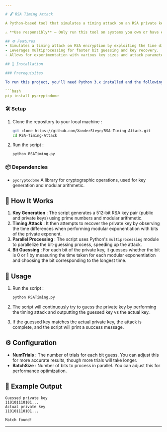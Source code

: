 ```yaml
---

# 🔓 RSA Timing Attack

A Python-based tool that simulates a timing attack on an RSA private key using the public key and private exponent. The script uses a multiprocessing approach to optimize the attack.

⚠️ **Use responsibly** – Only run this tool on systems you own or have explicit permission to test.

## ⚙️ Features
- Simulates a timing attack on RSA encryption by exploiting the time differences in modular exponentiation.
- Leverages multiprocessing for faster bit guessing and key recovery.
- Allows for experimentation with various key sizes and attack parameters.

## 🚀 Installation

### Prerequisites

To run this project, you'll need Python 3.x installed and the following dependencies :

```bash
pip install pycryptodome
```

### 🛠️ Setup

1. Clone the repository to your local machine :

   ```bash
   git clone https://github.com/XanderSteyn/RSA-Timing-Attack.git
   cd RSA-Timing-Attack
   ```

2. Run the script :

   ```bash
   python RSATiming.py
   ```

### 📦 Dependencies

- `pycryptodome` A library for cryptographic operations, used for key generation and modular arithmetic.

## 🛑 How It Works

1. **Key Generation** : The script generates a 512-bit RSA key pair (public and private keys) using prime numbers and modular arithmetic.
2. **Timing Attack** : It then attempts to recover the private key by observing the time differences when performing modular exponentiation with bits of the private exponent.
3. **Parallel Processing** : The script uses Python's `multiprocessing` module to parallelize the bit-guessing process, speeding up the attack.
4. **Bit Guessing** : For each bit of the private key, it guesses whether the bit is 0 or 1 by measuring the time taken for each modular exponentiation and choosing the bit corresponding to the longest time.

## 📝 Usage

1. Run the script :
   ```bash
   python RSATiming.py
   ```

2. The script will continuously try to guess the private key by performing the timing attack and outputting the guessed key vs the actual key.
3. If the guessed key matches the actual private key, the attack is complete, and the script will print a success message.

## ⚙️ Configuration

- **NumTrials** : The number of trials for each bit guess. You can adjust this for more accurate results, though more trials will take longer.
- **BatchSize** : Number of bits to process in parallel. You can adjust this for performance optimization.

## 🧰 Example Output

```text
Guessed private key
110101110101...
Actual private key
110101110101...

Match found!
```

---
```

